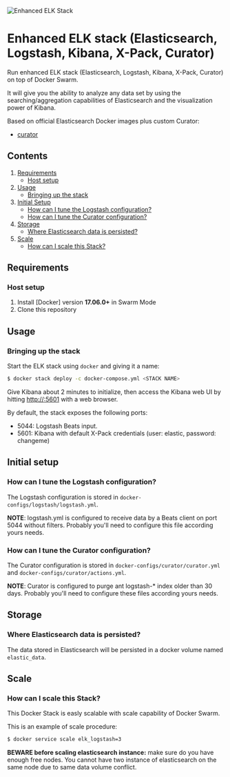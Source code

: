 ![Enhanced ELK Stack](https://raw.githubusercontent.com/valeriano-manassero/elk-stack/master/docs/elastic.png)
# Enhanced ELK stack (Elasticsearch, Logstash, Kibana, X-Pack, Curator)

Run enhanced ELK stack (Elasticsearch, Logstash, Kibana, X-Pack, Curator) on top of Docker Swarm.

It will give you the ability to analyze any data set by using the searching/aggregation capabilities of Elasticsearch
and the visualization power of Kibana.

Based on official Elasticsearch Docker images plus custom Curator:

* [curator](https://github.com/valeriano-manassero/docker-curator-centos)

## Contents

1. [Requirements](#requirements)
   * [Host setup](#host-setup)
2. [Usage](#usage)
   * [Bringing up the stack](#bringing-up-the-stack)
3. [Initial Setup](#initial-setup) 
   * [How can I tune the Logstash configuration?](#how-can-i-tune-the-logstash-configuration)
   * [How can I tune the Curator configuration?](#how-can-i-tune-the-curator-configuration)
4. [Storage](#storage)
   * [Where Elasticsearch data is persisted?](#where-elasticsearch-data-is-persisted)
5. [Scale](#scale)
   * [How can I scale this Stack?](#how-can-i-scale-this-stack)

## Requirements

### Host setup

1. Install [Docker] version **17.06.0+** in Swarm Mode
2. Clone this repository

## Usage

### Bringing up the stack

Start the ELK stack using `docker` and giving it a name:

```bash
$ docker stack deploy -c docker-compose.yml <STACK NAME>
```

Give Kibana about 2 minutes to initialize, then access the Kibana web UI by hitting
[http://<HOSTNAME>:5601](http://<HOSTNAME>:5601) with a web browser.

By default, the stack exposes the following ports:
* 5044: Logstash Beats input.
* 5601: Kibana with default X-Pack credentials (user: elastic, password: changeme)

## Initial setup

### How can I tune the Logstash configuration?

The Logstash configuration is stored in `docker-configs/logstash/logstash.yml`.

**NOTE**: logstash.yml is configured to receive data by a Beats client on port 5044 without filters. Probably you'll need to configure this file according yours needs.

### How can I tune the Curator configuration?

The Curator configuration is stored in `docker-configs/curator/curator.yml` and `docker-configs/curator/actions.yml`.

**NOTE**: Curator is configured to purge ant logstash-* index older than 30 days. Probably you'll need to configure these files according yours needs.

## Storage

### Where Elasticsearch data is persisted?

The data stored in Elasticsearch will be persisted in a docker volume named `elastic_data`.

## Scale

### How can I scale this Stack?

This Docker Stack is easly scalable with scale capability of Docker Swarm.

This is an example of scale procedure:

```bash
$ docker service scale elk_logstash=3
```

**BEWARE before scaling elasticsearch instance:** make sure do you have enough free nodes. You cannot have two instance of elasticsearch on the same node due to same data volume conflict.
